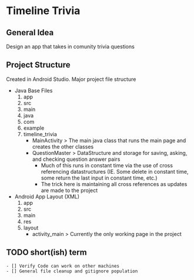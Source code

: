 # Timeline Trivia

## General Idea

Design an app that takes in comunity trivia questions

## Project Structure

Created in Android Studio. Major project file structure

 - Java Base Files
    1. app
    2. src
    3. main
    4. java
    5. com
    6. example
    7. timeline_trivia
        - MainActivity > The main java class that runs the main page and creates the other classes
        - QuestionMaster > DataStructure and storage for saving, asking, and checking question answer pairs
            - Much of this runs in constant time via the use of cross referencing datastructures (IE. Some delete in constant time, some return the last input in constant time, etc.)
            - The trick here is maintaining all cross references as updates are made to the project
 - Android App Layout (XML)
    1. app
    2. src
    3. main
    4. res
    5. layout
        - activity_main > Currently the only working page in the project

## TODO short(ish) term
    - [] Verify Code can work on other machines
    - [] General file cleanup and gitignore population